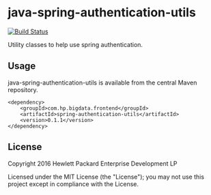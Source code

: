# java-spring-authentication-utils

[![Build Status](https://travis-ci.org/hpe-idol/java-spring-authentication-utils.svg?branch=master)](https://travis-ci.org/hpe-idol/java-spring-authentication-utils)

Utility classes to help use spring authentication.

## Usage

java-spring-authentication-utils is available from the central Maven repository.

    <dependency>
        <groupId>com.hp.bigdata.frontend</groupId>
        <artifactId>spring-authentication-utils</artifactId>
        <version>0.1.1</version>
    </dependency>

## License
Copyright 2016 Hewlett Packard Enterprise Development LP

Licensed under the MIT License (the "License"); you may not use this project except in compliance with the License.
